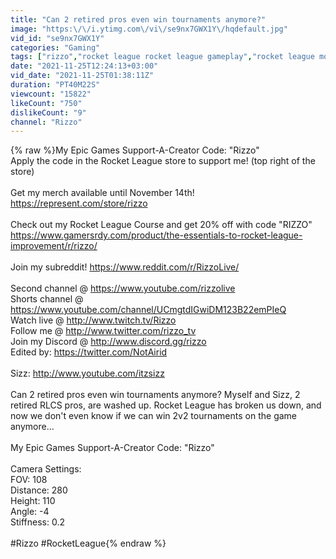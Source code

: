 ```yaml
---
title: "Can 2 retired pros even win tournaments anymore?"
image: "https:\/\/i.ytimg.com\/vi\/se9nx7GWX1Y\/hqdefault.jpg"
vid_id: "se9nx7GWX1Y"
categories: "Gaming"
tags: ["rizzo","rocket league rocket league gameplay","rocket league moments"]
date: "2021-11-25T12:24:13+03:00"
vid_date: "2021-11-25T01:38:11Z"
duration: "PT40M22S"
viewcount: "15822"
likeCount: "750"
dislikeCount: "9"
channel: "Rizzo"
---
```

{% raw %}My Epic Games Support-A-Creator Code: &quot;Rizzo&quot;<br />Apply the code in the Rocket League store to support me! (top right of the store)<br /><br />Get my merch available until November 14th! <a rel="nofollow" target="blank" href="https://represent.com/store/rizzo">https://represent.com/store/rizzo</a><br /><br />Check out my Rocket League Course and get 20% off with code &quot;RIZZO&quot; <a rel="nofollow" target="blank" href="https://www.gamersrdy.com/product/the-essentials-to-rocket-league-improvement/r/rizzo/">https://www.gamersrdy.com/product/the-essentials-to-rocket-league-improvement/r/rizzo/</a> <br /><br />Join my subreddit! <a rel="nofollow" target="blank" href="https://www.reddit.com/r/RizzoLive/">https://www.reddit.com/r/RizzoLive/</a><br /><br />Second channel @ <a rel="nofollow" target="blank" href="https://www.youtube.com/rizzolive">https://www.youtube.com/rizzolive</a><br />Shorts channel @ <a rel="nofollow" target="blank" href="https://www.youtube.com/channel/UCmgtdIGwiDM123B22emPIeQ">https://www.youtube.com/channel/UCmgtdIGwiDM123B22emPIeQ</a><br />Watch live @ <a rel="nofollow" target="blank" href="http://www.twitch.tv/Rizzo">http://www.twitch.tv/Rizzo</a><br />Follow me @ <a rel="nofollow" target="blank" href="http://www.twitter.com/rizzo_tv">http://www.twitter.com/rizzo_tv</a><br />Join my Discord @ <a rel="nofollow" target="blank" href="http://www.discord.gg/rizzo">http://www.discord.gg/rizzo</a><br />Edited by: <a rel="nofollow" target="blank" href="https://twitter.com/NotAirid">https://twitter.com/NotAirid</a><br /><br />Sizz: <a rel="nofollow" target="blank" href="http://www.youtube.com/itzsizz">http://www.youtube.com/itzsizz</a><br /><br />Can 2 retired pros even win tournaments anymore? Myself and Sizz, 2 retired RLCS pros, are washed up. Rocket League has broken us down, and now we don't even know if we can win 2v2 tournaments on the game anymore...<br /><br />My Epic Games Support-A-Creator Code: &quot;Rizzo&quot;<br /><br />Camera Settings:<br />FOV: 108<br />Distance: 280<br />Height: 110<br />Angle: -4<br />Stiffness: 0.2<br /><br />#Rizzo #RocketLeague{% endraw %}
